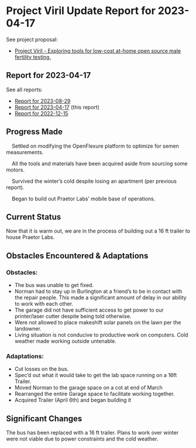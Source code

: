 # Project Viril Update Report for 2023-04-17

See project proposal:
* [Project Viril - Exploring tools for low-cost at-home open source male fertility testing.](https://ultimape.github.io/garden/weeds/praetor-labs/project-proposals/2022/07/project-viril)

## Report for 2023-04-17

See all reports:
* [Report for 2023-08-29](./project-viril-update-2023-08-29)
* [Report for 2023-04-17](./project-viril-update-2023-04-17) (this report) 
* [Report for 2022-12-15](./project-viril-update-2022-12-15)


## Progress Made

&nbsp;&nbsp;&nbsp;&nbsp;Settled on modifying the OpenFlexure platform to optimize for semen measurements.

&nbsp;&nbsp;&nbsp;&nbsp;All the tools and materials have been acquired aside from sourcing some motors.

&nbsp;&nbsp;&nbsp;&nbsp;Survived the winter’s cold despite losing an apartment (per previous report).

&nbsp;&nbsp;&nbsp;&nbsp;Began to build out Praetor Labs’ mobile base of operations.

## Current Status

Now that it is warm out, we are in the process of building out a 16 ft trailer to house Praetor Labs.

## Obstacles Encountered & Adaptations

### Obstacles:

* The bus was unable to get fixed.
* Norman had to stay up in Burlington at a friend’s to be in contact with the repair people. This made a significant amount of delay in our ability to work with each other.
* The garage did not have sufficient access to get power to our printer/laser cutter despite being told otherwise.
* Were not allowed to place makeshift solar panels on the lawn per the landowner.
* Living situation is not conducive to productive work on computers.
Cold weather made working outside untenable.

### Adaptations:

* Cut losses on the bus.
* Spec’d out what it would take to get the lab space running on a 16ft Trailer.
* Moved Norman to the garage space on a cot at end of March
* Rearranged the entire Garage space to facilitate working together.
* Acquired Trailer (April 6th) and began building it

## Significant Changes

The bus has been replaced with a 16 ft trailer. Plans to work over winter were not viable due to power constraints and the cold weather.
 
